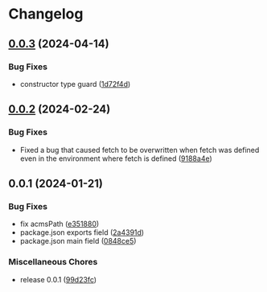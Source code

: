 # Changelog

## [0.0.3](https://github.com/uidev1116/acms-js-sdk/compare/v0.0.2...v0.0.3) (2024-04-14)


### Bug Fixes

* constructor type guard ([1d72f4d](https://github.com/uidev1116/acms-js-sdk/commit/1d72f4d0963fb4557df75c972400992261e5dbea))

## [0.0.2](https://github.com/uidev1116/acms-js-sdk/compare/v0.0.1...v0.0.2) (2024-02-24)


### Bug Fixes

* Fixed a bug that caused fetch to be overwritten when fetch was defined even in the environment where fetch is defined ([9188a4e](https://github.com/uidev1116/acms-js-sdk/commit/9188a4ead39599794dc7523ffd00117ac717d953))

## 0.0.1 (2024-01-21)


### Bug Fixes

* fix acmsPath ([e351880](https://github.com/uidev1116/acms-js-sdk/commit/e351880f30b6e33c3d1a227cb55c772bb4338e96))
* package.json exports field ([2a4391d](https://github.com/uidev1116/acms-js-sdk/commit/2a4391d57fcb5148e9635cfa56c890a3d73015dd))
* package.json main field ([0848ce5](https://github.com/uidev1116/acms-js-sdk/commit/0848ce533a450462101cb4007b501eb1ac611071))


### Miscellaneous Chores

* release 0.0.1 ([99d23fc](https://github.com/uidev1116/acms-js-sdk/commit/99d23fc8cdb516230cc56908dc80ad0cb6add194))
